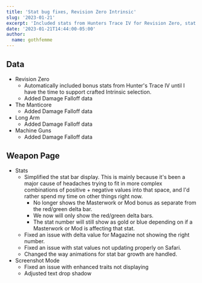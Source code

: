 ```yaml
---
title: 'Stat bug fixes, Revision Zero Intrinsic'
slug: '2023-01-21'
excerpt: 'Included stats from Hunters Trace IV for Revision Zero, stat bar bug fixes'
date: '2023-01-21T14:44:00-05:00'
author:
  name: gothfemme
---
```


## Data

- Revision Zero
  - Automatically included bonus stats from Hunter's Trace IV until I have the time to support crafted Intrinsic selection.
  - Added Damage Falloff data
- The Manticore
  - Added Damage Falloff data
- Long Arm
  - Added Damage Falloff data
- Machine Guns
  - Added Damage Falloff data
  
## Weapon Page

- Stats
  - Simplified the stat bar display. This is mainly because it's been a major cause of headaches trying to fit in more complex combinations of positive + negative values into that space, and I'd rather spend my time on other things right now.
    - No longer shows the Masterwork or Mod bonus as separate from the red/green delta bar.
    - We now will only show the red/green delta bars.
    - The stat number will still show as gold or blue depending on if a Masterwork or Mod is affecting that stat.
  - Fixed an issue with delta value for Magazine not showing the right number.
  - Fixed an issue with stat values not updating properly on Safari.
  - Changed the way animations for stat bar growth are handled.
- Screenshot Mode
  - Fixed an issue with enhanced traits not displaying
  - Adjusted text drop shadow
